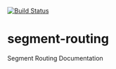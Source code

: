 [![Build Status](https://travis-ci.org/xrdocs/segment-routing.svg?branch=gh-pages)](https://travis-ci.org/xrdocs/segment-routing)

# segment-routing
Segment Routing Documentation
